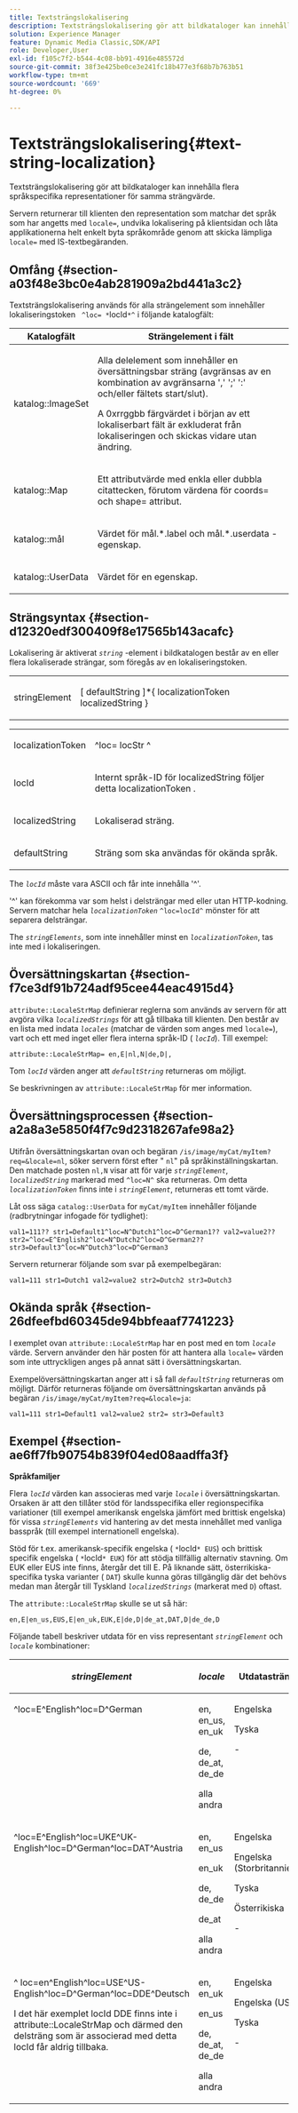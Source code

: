 ```yaml
---
title: Textsträngslokalisering
description: Textsträngslokalisering gör att bildkataloger kan innehålla flera språkspecifika representationer för samma strängvärde.
solution: Experience Manager
feature: Dynamic Media Classic,SDK/API
role: Developer,User
exl-id: f105c7f2-b544-4c08-bb91-4916e485572d
source-git-commit: 38f3e425be0ce3e241fc18b477e3f68b7b763b51
workflow-type: tm+mt
source-wordcount: '669'
ht-degree: 0%

---
```


# Textsträngslokalisering{#text-string-localization}

Textsträngslokalisering gör att bildkataloger kan innehålla flera språkspecifika representationer för samma strängvärde.

Servern returnerar till klienten den representation som matchar det språk som har angetts med `locale=`, undvika lokalisering på klientsidan och låta applikationerna helt enkelt byta språkområde genom att skicka lämpliga `locale=` med IS-textbegäranden.

## Omfång {#section-a03f48e3bc0e4ab281909a2bd441a3c2}

Textsträngslokalisering används för alla strängelement som innehåller lokaliseringstoken ` ^loc= *`locId`*^` i följande katalogfält:

<table id="table_83344EFCB5B5418184E0A0B43D0B23F7"> 
 <thead> 
  <tr> 
   <th class="entry"> <b>Katalogfält</b> </th> 
   <th class="entry"> <b>Strängelement i fält</b> </th> 
  </tr> 
 </thead>
 <tbody> 
  <tr> 
   <td> <p> <span class="codeph"> katalog::ImageSet </span> </p> </td> 
   <td> <p>Alla delelement som innehåller en översättningsbar sträng (avgränsas av en kombination av avgränsarna ',' ';' ':' och/eller fältets start/slut). </p> <p> A <span class="codeph"> 0xrrggbb </span> färgvärdet i början av ett lokaliserbart fält är exkluderat från lokaliseringen och skickas vidare utan ändring. </p> </td> 
  </tr> 
  <tr> 
   <td> <p> <span class="codeph"> katalog::Map </span> </p> </td> 
   <td> <p>Ett attributvärde med enkla eller dubbla citattecken, förutom värdena för <span class="codeph"> coords= </span> och <span class="codeph"> shape= </span> attribut. </p> </td> 
  </tr> 
  <tr> 
   <td> <p> <span class="codeph"> katalog::mål </span> </p> </td> 
   <td> <p>Värdet för <span class="codeph"> mål.*.label </span> och <span class="codeph"> mål.*.userdata </span> -egenskap. </p> </td> 
  </tr> 
  <tr> 
   <td> <p> <span class="codeph"> katalog::UserData </span> </p> </td> 
   <td> <p>Värdet för en egenskap. </p> </td> 
  </tr> 
 </tbody> 
</table>

## Strängsyntax {#section-d12320edf300409f8e17565b143acafc}

Lokalisering är aktiverat *`string`* -element i bildkatalogen består av en eller flera lokaliserade strängar, som föregås av en lokaliseringstoken.

<table id="simpletable_CEFDAE8395E6493E902D58A7E5A25BC7"> 
 <tr class="strow"> 
  <td class="stentry"> <p> <span class="codeph"> <span class="varname"> stringElement </span> </span> </p> </td> 
  <td class="stentry"> <p>[ <span class="varname"> defaultString </span>]*{ <span class="varname"> localizationToken </span> <span class="varname"> localizedString </span>} </p> </td> 
 </tr> 
</table>

<table id="simpletable_0A687FA72C4C4C1AAFFCB43143C1AB3B"> 
 <tr class="strow"> 
  <td class="stentry"> <p> <span class="codeph"> <span class="varname"> localizationToken </span> </span> </p> </td> 
  <td class="stentry"> <p> <span class="codeph"> ^loc= <span class="varname"> locStr </span> ^ </span> </p> </td> 
 </tr> 
 <tr class="strow"> 
  <td class="stentry"> <p> <span class="codeph"> <span class="varname"> locId </span> </span> </p> </td> 
  <td class="stentry"> <p>Internt språk-ID för <span class="varname"> localizedString </span> följer detta <span class="varname"> localizationToken </span>. </p> </td> 
 </tr> 
 <tr class="strow"> 
  <td class="stentry"> <p> <span class="codeph"> <span class="varname"> localizedString </span> </span> </p> </td> 
  <td class="stentry"> <p>Lokaliserad sträng. </p> </td> 
 </tr> 
 <tr class="strow"> 
  <td class="stentry"> <p> <span class="codeph"> <span class="varname"> defaultString </span> </span> </p> </td> 
  <td class="stentry"> <p>Sträng som ska användas för okända språk. </p> </td> 
 </tr> 
</table>

The *`locId`* måste vara ASCII och får inte innehålla &#39;^&#39;.

&#39;^&#39; kan förekomma var som helst i delsträngar med eller utan HTTP-kodning. Servern matchar hela *`localizationToken`* `^loc=locId^` mönster för att separera delsträngar.

The *`stringElements`*, som inte innehåller minst en *`localizationToken`*, tas inte med i lokaliseringen.

## Översättningskartan {#section-f7ce3df91b724adf95cee44eac4915d4}

`attribute::LocaleStrMap` definierar reglerna som används av servern för att avgöra vilka *`localizedStrings`* för att gå tillbaka till klienten. Den består av en lista med indata *`locales`* (matchar de värden som anges med `locale=`), vart och ett med inget eller flera interna språk-ID ( *`locId`*). Till exempel:

`attribute::LocaleStrMap= en,E|nl,N|de,D|,`

Tom *`locId`* värden anger att *`defaultString`* returneras om möjligt.

Se beskrivningen av `attribute::LocaleStrMap` för mer information.

## Översättningsprocessen {#section-a2a8a3e5850f4f7c9d2318267afe98a2}

Utifrån översättningskartan ovan och begäran `/is/image/myCat/myItem?req=&locale=nl`, söker servern först efter &quot; `nl`&quot; på språkinställningskartan. Den matchade posten `nl,N` visar att för varje *`stringElement`*, *`localizedString`* markerad med `^loc=N^` ska returneras. Om detta *`localizationToken`* finns inte i *`stringElement`*, returneras ett tomt värde.

Låt oss säga `catalog::UserData` for `myCat/myItem` innehåller följande (radbrytningar infogade för tydlighet):

`val1=111?? str1=Default1^loc=N^Dutch1^loc=D^German1?? val2=value2?? str2=^loc=E^English2^loc=N^Dutch2^loc=D^German2?? str3=Default3^loc=N^Dutch3^loc=D^German3`

Servern returnerar följande som svar på exempelbegäran:

`val1=111 str1=Dutch1 val2=value2 str2=Dutch2 str3=Dutch3`

## Okända språk {#section-26dfeefbd60345de94bbfeaaf7741223}

I exemplet ovan `attribute::LocaleStrMap` har en post med en tom *`locale`* värde. Servern använder den här posten för att hantera alla `locale=` värden som inte uttryckligen anges på annat sätt i översättningskartan.

Exempelöversättningskartan anger att i så fall *`defaultString`* returneras om möjligt. Därför returneras följande om översättningskartan används på begäran `/is/image/myCat/myItem?req=&locale=ja`:

`val1=111 str1=Default1 val2=value2 str2= str3=Default3`

## Exempel {#section-ae6ff7fb90754b839f04ed08aadffa3f}

**Språkfamiljer**

Flera *`locId`* värden kan associeras med varje *`locale`* i översättningskartan. Orsaken är att den tillåter stöd för landsspecifika eller regionspecifika variationer (till exempel amerikansk engelska jämfört med brittisk engelska) för vissa *`stringElements`* vid hantering av det mesta innehållet med vanliga basspråk (till exempel internationell engelska).

Stöd för t.ex. amerikansk-specifik engelska ( `*`locId`* EUS`) och brittisk specifik engelska ( `*`locId`* EUK`) för att stödja tillfällig alternativ stavning. Om EUK eller EUS inte finns, återgår det till E. På liknande sätt, österrikiska-specifika tyska varianter ( `DAT`) skulle kunna göras tillgänglig där det behövs medan man återgår till Tyskland *`localizedStrings`* (markerat med `D`) oftast.

The `attribute::LocaleStrMap` skulle se ut så här:

`en,E|en_us,EUS,E|en_uk,EUK,E|de,D|de_at,DAT,D|de_de,D`

Följande tabell beskriver utdata för en viss representant *`stringElement`* och *`locale`* kombinationer:

<table id="table_A6B67587C5F44B5E9CD0E7ED29A81198"> 
 <thead> 
  <tr> 
   <th class="entry"> <i>stringElement</i> </th> 
   <th class="entry"> <i>locale</i> </th> 
   <th class="entry"> <p>Utdatasträng </p> </th> 
  </tr> 
 </thead>
 <tbody> 
  <tr valign="top"> 
   <td> <p> <span class="codeph"> ^loc=E^English^loc=D^German </span> </p> </td> 
   <td> <p> en, en_us, en_uk </p> <p> de, de_at, de_de </p> <p>alla andra </p> </td> 
   <td> <p>Engelska </p> <p>Tyska </p> <p>- </p> </td> 
  </tr> 
  <tr valign="top"> 
   <td> <p> <span class="codeph"> ^loc=E^English^loc=UKE^UK-English^loc=D^German^loc=DAT^Austria </span> </p> </td> 
   <td> <p> en, en_us </p> <p> en_uk </p> <p> de, de_de </p> <p>de_at </p> <p>alla andra </p> </td> 
   <td> <p>Engelska </p> <p>Engelska (Storbritannien) </p> <p>Tyska </p> <p>Österrikiska </p> <p>- </p> </td> 
  </tr> 
  <tr valign="top"> 
   <td> <p> <span class="codeph"> ^ loc=en^English^loc=USE^US-English^loc=D^German^loc=DDE^Deutsch </span> </p> <p> I det här exemplet <span class="varname"> locId </span> DDE finns inte i <span class="codeph"> attribute::LocaleStrMap </span>och därmed den delsträng som är associerad med detta <span class="varname"> locId </span> får aldrig tillbaka. </p> </td> 
   <td> <p> en, en_uk </p> <p> en_us </p> <p> de, de_at, de_de </p> <p>alla andra </p> </td> 
   <td> <p>Engelska </p> <p>Engelska (USA) </p> <p>Tyska </p> <p>- </p> </td> 
  </tr> 
 </tbody> 
</table>
